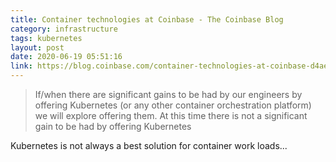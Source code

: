 ```yaml
---
title: Container technologies at Coinbase - The Coinbase Blog
category: infrastructure 
tags: kubernetes
layout: post
date: 2020-06-19 05:51:16
link: https://blog.coinbase.com/container-technologies-at-coinbase-d4ae118dcb6c
---
```

>If/when there are significant gains to be had by our engineers by offering Kubernetes (or any other container orchestration platform) we will explore offering them. At this time there is not a significant gain to be had by offering Kubernetes

Kubernetes is not always a best solution for container work loads...